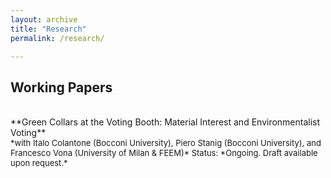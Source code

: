 ```yaml
---
layout: archive
title: "Research"
permalink: /research/

---
```

## **Working Papers**

<br>
**Green Collars at the Voting Booth: Material Interest and Environmentalist Voting**
<font size="-1"> <br>
*with Italo Colantone (Bocconi University), Piero Stanig (Bocconi University), and Francesco Vona (University of Milan & FEEM)*
Status: *Ongoing. Draft available upon request.*
  <br>
  <br>  
